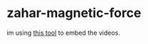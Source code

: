# zahar-magnetic-force

im using [this tool](https://github.com/zfrhv/canvas-video) to embed the videos.
